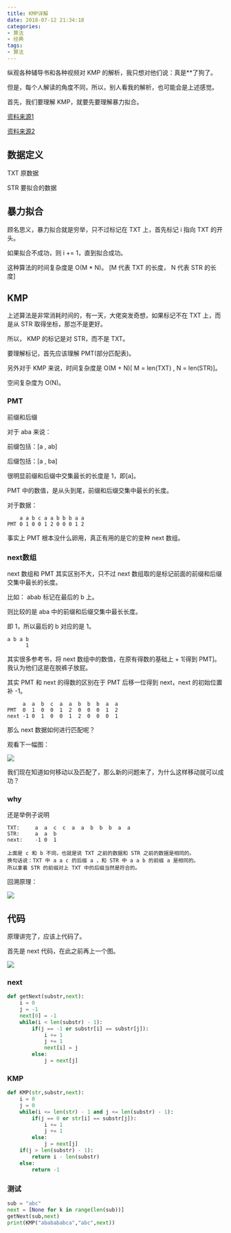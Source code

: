```yaml
---
title: KMP详解
date: 2018-07-12 21:34:18
categories:
- 算法
- 经典
tags:
- 算法
---
```

纵观各种辅导书和各种视频对 KMP 的解析，我只想对他们说：真是\*\*了狗了。

<!-- more -->

但是，每个人解读的角度不同，所以，别人看我的解析，也可能会是上述感觉。

首先，我们要理解 KMP，就要先要理解暴力拟合。

[资料来源1](https://www.zhihu.com/question/21923021/answer/281346746)

[资料来源2](https://www.bilibili.com/video/av11866460?from=search&seid=11184906092004577264)

## 数据定义

TXT 原数据

STR 要拟合的数据

## 暴力拟合

顾名思义，暴力拟合就是穷举，只不过标记在 TXT 上，首先标记 i 指向 TXT 的开头。

如果拟合不成功，则 i += 1，直到拟合成功。

这种算法的时间复杂度是 O(M * N)。 [M 代表 TXT 的长度， N 代表 STR 的长度]

## KMP

上述算法是非常消耗时间的，有一天，大佬突发奇想，如果标记不在 TXT 上，而是从 STR 取得坐标，那岂不是更好。

所以， KMP 的标记是对 STR，而不是 TXT。

要理解标记，首先应该理解 PMT(部分匹配表)。

另外对于 KMP 来说，时间复杂度是 O(M + N)[ M = len(TXT) , N = len(STR)]。

空间复杂度为 O(N)。

### PMT

前缀和后缀

对于 aba 来说：

前缀包括：[a , ab]

后缀包括：[a , ba]

很明显前缀和后缀中交集最长的长度是 1，即[a]。

PMT 中的数值，是从头到尾，前缀和后缀交集中最长的长度。

对于数据：

		a a b c a a b b b a a
	PMT 0 1 0 0 1 2 0 0 0 1 2

事实上 PMT 根本没什么卵用，真正有用的是它的变种 next 数组。


### next数组

next 数组和 PMT 其实区别不大，只不过 next 数组取的是标记前面的前缀和后缀交集中最长的长度。

比如： abab 标记在最后的 b 上。

则比较的是 aba 中的前缀和后缀交集中最长长度。

即 1，所以最后的 b 对应的是 1。

	a b a b
	      1

其实很多参考书，将 next 数组中的数值，在原有得数的基础上 + 1[得到 PMT]。我认为他们这是在脱裤子放屁。

其实 PMT 和 next 的得数的区别在于 PMT 后移一位得到 next，next 的初始位置补 -1。

		 a  a  b  c  a  a  b  b  b  a  a
	PMT  0  1  0  0  1  2  0  0  0  1  2
	next -1 0  1  0  0  1  2  0  0  0  1
	
那么 next 数据如何进行匹配呢？

观看下一幅图：

![](/images/algorithm/14_0.png)

我们现在知道如何移动以及匹配了，那么新的问题来了，为什么这样移动就可以成功？

### why

还是举例子说明

	TXT:	 a  a  c  c  a  a  b  b  b  a  a
	STR:     a  a  b
	next:    -1 0  1
	
	上面是 c 和 b 不同，也就是说 TXT 之前的数据和 STR 之前的数据是相同的。
	换句话说：TXT 中 a a c 的后缀 a ，和 STR 中 a a b 的前缀 a 是相同的。
	所以拿着 STR 的前缀对上 TXT 中的后缀当然是符合的。

回溯原理：

![](/images/algorithm/14_1.png)
	
## 代码

原理讲完了，应该上代码了。

首先是 next 代码，在此之前再上一个图。

![](/images/algorithm/14_2.png)

### next

```python
def getNext(substr,next):
    i = 0
    j = -1
    next[0] = -1
    while(i < len(substr) - 1):
        if(j == -1 or substr[i] == substr[j]):
            i += 1
            j += 1
            next[i] = j
        else:
            j = next[j]
```
### KMP
```python
def KMP(str,substr,next):
    i = 0
    j = 0
    while(i <= len(str) - 1 and j <= len(substr) - 1):
        if(j == 0 or str[i] == substr[j]):
            i += 1
            j += 1
        else:
            j = next[j]
    if(j > len(substr) - 1):
        return i - len(substr)
    else:
        return -1
```

### 测试

```python
sub = "abc"
next = [None for k in range(len(sub))]
getNext(sub,next)
print(KMP("ababababca","abc",next))
```
